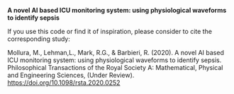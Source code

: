 **A novel AI based ICU monitoring system: using physiological waveforms to identify sepsis**

If you use this code or find it of inspiration,
please consider to cite the corresponding study:  

Mollura, M., Lehman,L., Mark, R.G., & Barbieri, R. (2020). 
A novel AI based ICU monitoring system: using physiological waveforms to identify sepsis. 
Philosophical Transactions of the Royal Society A: Mathematical, Physical and Engineering Sciences, (Under Review). 
https://doi.org/10.1098/rsta.2020.0252

